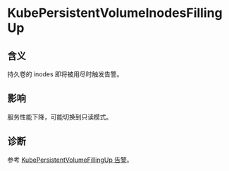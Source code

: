 # KubePersistentVolumeInodesFillingUp

## 含义

持久卷的 inodes 即将被用尽时触发告警。


## 影响

服务性能下降，可能切换到只读模式。

## 诊断

参考 [KubePersistentVolumeFillingUp 告警](../kubepersistentvolumefillingup)。

